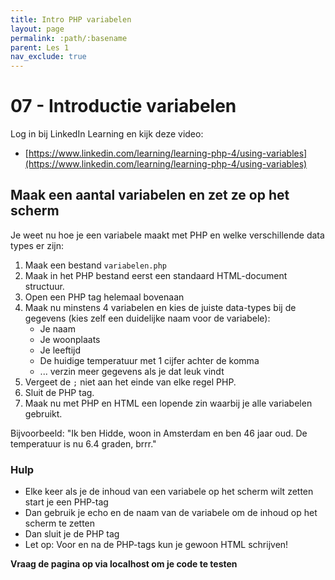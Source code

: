 ```yaml
---
title: Intro PHP variabelen
layout: page
permalink: :path/:basename
parent: Les 1
nav_exclude: true
---
```


# 07 - Introductie variabelen

Log in bij LinkedIn Learning en kijk deze video:  
- [https://www.linkedin.com/learning/learning-php-4/using-variables](https://www.linkedin.com/learning/learning-php-4/using-variables)

## Maak een aantal variabelen en zet ze op het scherm

Je weet nu hoe je een variabele maakt met PHP en welke verschillende data types er zijn:

1. Maak een bestand `variabelen.php`
2. Maak in het PHP bestand eerst een standaard HTML-document structuur.
3. Open een PHP tag helemaal bovenaan
4. Maak nu minstens 4 variabelen en kies de juiste data-types bij de gegevens (kies zelf een duidelijke naam voor de variabele):
   - Je naam
   - Je woonplaats
   - Je leeftijd
   - De huidige temperatuur met 1 cijfer achter de komma
   - ... verzin meer gegevens als je dat leuk vindt
5. Vergeet de `;` niet aan het einde van elke regel PHP.
6. Sluit de PHP tag.
7. Maak nu met PHP en HTML een lopende zin waarbij je alle variabelen gebruikt. 

Bijvoorbeeld: "Ik ben Hidde, woon in Amsterdam en ben 46 jaar oud. De temperatuur is nu 6.4 graden, brrr."


### Hulp

- Elke keer als je de inhoud van een variabele op het scherm wilt zetten start je een PHP-tag
- Dan gebruik je echo en de naam van de variabele om de inhoud op het scherm te zetten
- Dan sluit je de PHP tag 
- Let op: Voor en na de PHP-tags kun je gewoon HTML schrijven!

**Vraag de pagina op via localhost om je code te testen**



